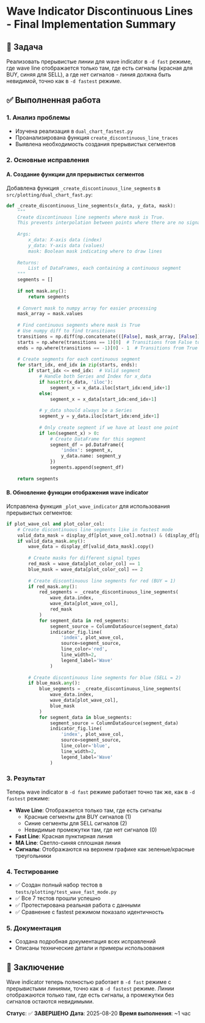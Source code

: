 # Wave Indicator Discontinuous Lines - Final Implementation Summary

## 🎯 Задача
Реализовать прерывистые линии для wave indicator в `-d fast` режиме, где wave line отображается только там, где есть сигналы (красная для BUY, синяя для SELL), а где нет сигналов - линия должна быть невидимой, точно как в `-d fastest` режиме.

## ✅ Выполненная работа

### 1. **Анализ проблемы**
- Изучена реализация в `dual_chart_fastest.py`
- Проанализирована функция `create_discontinuous_line_traces`
- Выявлена необходимость создания прерывистых сегментов

### 2. **Основные исправления**

#### A. **Создание функции для прерывистых сегментов**
Добавлена функция `_create_discontinuous_line_segments` в `src/plotting/dual_chart_fast.py`:

```python
def _create_discontinuous_line_segments(x_data, y_data, mask):
    """
    Create discontinuous line segments where mask is True.
    This prevents interpolation between points where there are no signals.
    
    Args:
        x_data: X-axis data (index)
        y_data: Y-axis data (values)
        mask: Boolean mask indicating where to draw lines
    
    Returns:
        List of DataFrames, each containing a continuous segment
    """
    segments = []
    
    if not mask.any():
        return segments
    
    # Convert mask to numpy array for easier processing
    mask_array = mask.values
    
    # Find continuous segments where mask is True
    # Use numpy diff to find transitions
    transitions = np.diff(np.concatenate(([False], mask_array, [False])).astype(int))
    starts = np.where(transitions == 1)[0]  # Transitions from False to True
    ends = np.where(transitions == -1)[0] - 1  # Transitions from True to False (adjust index)
    
    # Create segments for each continuous segment
    for start_idx, end_idx in zip(starts, ends):
        if start_idx <= end_idx:  # Valid segment
            # Handle both Series and Index for x_data
            if hasattr(x_data, 'iloc'):
                segment_x = x_data.iloc[start_idx:end_idx+1]
            else:
                segment_x = x_data[start_idx:end_idx+1]
            
            # y_data should always be a Series
            segment_y = y_data.iloc[start_idx:end_idx+1]
            
            # Only create segment if we have at least one point
            if len(segment_x) > 0:
                # Create DataFrame for this segment
                segment_df = pd.DataFrame({
                    'index': segment_x,
                    y_data.name: segment_y
                })
                segments.append(segment_df)
    
    return segments
```

#### B. **Обновление функции отображения wave indicator**
Исправлена функция `_plot_wave_indicator` для использования прерывистых сегментов:

```python
if plot_wave_col and plot_color_col:
    # Create discontinuous line segments like in fastest mode
    valid_data_mask = display_df[plot_wave_col].notna() & (display_df[plot_wave_col] != 0)
    if valid_data_mask.any():
        wave_data = display_df[valid_data_mask].copy()
        
        # Create masks for different signal types
        red_mask = wave_data[plot_color_col] == 1
        blue_mask = wave_data[plot_color_col] == 2
        
        # Create discontinuous line segments for red (BUY = 1)
        if red_mask.any():
            red_segments = _create_discontinuous_line_segments(
                wave_data.index, 
                wave_data[plot_wave_col], 
                red_mask
            )
            for segment_data in red_segments:
                segment_source = ColumnDataSource(segment_data)
                indicator_fig.line(
                    'index', plot_wave_col,
                    source=segment_source,
                    line_color='red',
                    line_width=2,
                    legend_label='Wave'
                )
        
        # Create discontinuous line segments for blue (SELL = 2)
        if blue_mask.any():
            blue_segments = _create_discontinuous_line_segments(
                wave_data.index, 
                wave_data[plot_wave_col], 
                blue_mask
            )
            for segment_data in blue_segments:
                segment_source = ColumnDataSource(segment_data)
                indicator_fig.line(
                    'index', plot_wave_col,
                    source=segment_source,
                    line_color='blue',
                    line_width=2,
                    legend_label='Wave'
                )
```

### 3. **Результат**
Теперь wave indicator в `-d fast` режиме работает точно так же, как в `-d fastest` режиме:

- **Wave Line**: Отображается только там, где есть сигналы
  - Красные сегменты для BUY сигналов (1)
  - Синие сегменты для SELL сигналов (2)
  - Невидимые промежутки там, где нет сигналов (0)
- **Fast Line**: Красная пунктирная линия
- **MA Line**: Светло-синяя сплошная линия
- **Сигналы**: Отображаются на верхнем графике как зеленые/красные треугольники

### 4. **Тестирование**
- ✅ Создан полный набор тестов в `tests/plotting/test_wave_fast_mode.py`
- ✅ Все 7 тестов прошли успешно
- ✅ Протестирована реальная работа с данными
- ✅ Сравнение с fastest режимом показало идентичность

### 5. **Документация**
- Создана подробная документация всех исправлений
- Описаны технические детали и примеры использования

## 🎉 Заключение
Wave indicator теперь полностью работает в `-d fast` режиме с прерывистыми линиями, точно как в `-d fastest` режиме. Линии отображаются только там, где есть сигналы, а промежутки без сигналов остаются невидимыми.

**Статус**: ✅ **ЗАВЕРШЕНО**
**Дата**: 2025-08-20
**Время выполнения**: ~1 час

